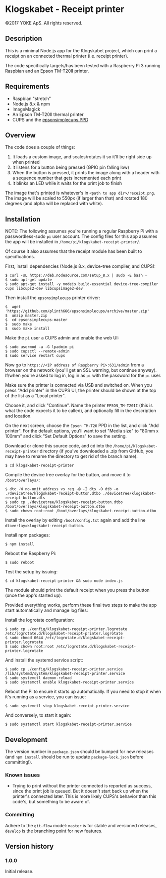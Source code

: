 # Klogskabet - Receipt printer
©2017 YOKE ApS. All rights reserved.

## Description
This is a minimal Node.js app for the Klogskabet project, which can print a receipt on an connected thermal printer (i.e. receipt printer).

The code specifically targets/has been tested with a Raspberry Pi 3 running Raspbian and an Epson TM-T20II printer.

## Requirements
- Raspbian "stretch"
- Node.js 8.x & npm
- ImageMagick
- An Epson TM-T20II thermal printer
- CUPS and the [epsonsimplecups PPD](https://github.com/plinth666/epsonsimplecups)

## Overview
The code does a couple of things:

1. It loads a custom image, and scales/rotates it so it'll be right side up when printed
1. It listens for a button being pressed (GPIO pin falling low)
2. When the button is pressed, it prints the image along with a header with a sequence number that gets incremented each print
3. It blinks an LED while it waits for the print job to finish

The image that's printed is whatever's in `<path to app dir>/receipt.png`. The image will be scaled to 550px (if larger than that) and rotated 180 degrees (and alpha will be replaced with white).

## Installation
NOTE: The following assumes you're running a regular Raspberry Pi with a passwordless-sudo `pi` user account. The config files for this app assumes the app will be installed in `/home/pi/klogskabet-receipt-printer/`.

Of course it also assumes that the receipt module has been built to specifications.

First, install dependencies (Node.js 8.x, device-tree compiler, and CUPS):

    $ curl -sL https://deb.nodesource.com/setup_8.x | sudo -E bash -
    $ sudo apt-get update
    $ sudo apt-get install -y nodejs build-essential device-tree-compiler cups libcups2-dev libcupsimage2-dev

Then install the `epsonsimplecups` printer driver:

    $  wget 'https://github.com/plinth666/epsonsimplecups/archive/master.zip'
    $  unzip master.zip
    $  cd epsonsimplecups-master
    $  sudo make
    $  sudo make install

Make the `pi` user a CUPS admin and enable the web UI:

    $ sudo usermod -a -G lpadmin pi
    $ sudo cupsctl --remote-admin
    $ sudo service restart cups

Now go to `https://<IP address of Raspberry Pi>:631/admin` from a browser on the network (you'll get an SSL warning, but continue anyway). If/when you're asked to log in, log in as `pi` with the password for the `pi` user.

Make sure the printer is connected via USB and switched on. When you press "Add printer" in the CUPS UI, the printer should be shown at the top of the list as a "Local printer".

Choose it, and click "Continue". Name the printer `EPSON_TM-T20II` (this is what the code expects it to be called), and optionally fill in the description and location.

On the next screen, choose the `Epson TM-T20` PPD in the list, and click "Add printer". For the default options, you'll want to set "Media size" to "80mm x 100mm" and click "Set Default Options" to save the setting.

Download or clone this source code, and cd into the `/home/pi/klogskabet-receipt-printer` directory (if you've downloaded a .zip from GitHub, you may have to rename the directory to get rid of the branch name).

    $ cd klogskabet-receipt-printer

Compile the device tree overlay for the button, and move it to `/boot/overlays/`:

    $ dtc -W no-unit_address_vs_reg -@ -I dts -O dtb -o ./devicetree/klogskabet-receipt-button.dtbo ./devicetree/klogskabet-receipt-button.dts
    $ sudo cp ./devicetree/klogskabet-receipt-button.dtbo /boot/overlays/klogskabet-receipt-button.dtbo
    $ sudo chown root:root /boot/overlays/klogskabet-receipt-button.dtbo

Install the overlay by editing `/boot/config.txt` again and add the line `dtoverlay=klogskabet-receipt-button`.

Install npm packages:

    $ npm install

Reboot the Raspberry Pi:

    $ sudo reboot

Test the setup by issuing:

    $ cd klogskabet-receipt-printer && sudo node index.js

The module should print the default receipt when you press the button (once the app's started up).

Provided everything works, perform these final two steps to make the app start automatically and manage log files:

Install the logrotate configuration:

    $ sudo cp ./config/klogskabet-receipt-printer.logrotate /etc/logrotate.d/klogskabet-receipt-printer.logrotate
    $ sudo chmod 0644 /etc/logrotate.d/klogskabet-receipt-printer.logrotate
    $ sudo chown root:root /etc/logrotate.d/klogskabet-receipt-printer.logrotate

And install the systemd service script:

    $ sudo cp ./config/klogskabet-receipt-printer.service /lib/systemd/system/klogskabet-receipt-printer.service
    $ sudo systemctl daemon-reload
    $ sudo systemctl enable klogskabet-receipt-printer.service

Reboot the Pi to ensure it starts up automatically. If you need to stop it when it's running as a service, you can issue:

    $ sudo systemctl stop klogskabet-receipt-printer.service

And conversely, to start it again:

    $ sudo systemctl start klogskabet-receipt-printer.service

## Development
The version number in `package.json` should be bumped for new releases (and `npm install` should be run to update `package-lock.json` before committing!).

### Known issues
- Trying to print without the printer connected is reported as success, since the print job is queued. But it doesn't start back up when the printer's connected later. This is more likely CUPS's behavior than this code's, but something to be aware of.

### Committing
Adhere to the `git-flow` model: `master` is for stable and versioned releases, `develop` is the branching point for new features.

## Version history
### 1.0.0
Initial release.
